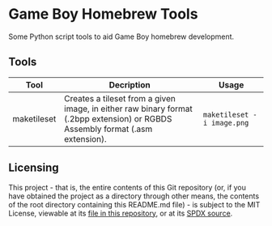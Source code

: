 # Game Boy Homebrew Tools

Some Python script tools to aid Game Boy homebrew development.

## Tools

| Tool        | Decription                                                                                                                     | Usage                      |
|-------------|--------------------------------------------------------------------------------------------------------------------------------|----------------------------|
| maketileset | Creates a tileset from a given image, in either raw binary format (.2bpp extension) or RGBDS Assembly format (.asm extension). | `maketileset -i image.png` |

## Licensing

This project - that is, the entire contents of this Git repository (or, if you have obtained the project as a directory through other means, the contents of the root directory containing this README.md file) - is subject to the MIT License, viewable at its [file in this repository](LICENSE), or at its [SPDX source](https://spdx.org/licenses/MIT.html).

